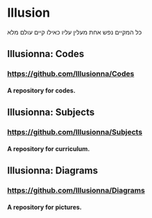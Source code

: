 # Illusion

כל המקיים נפש אחת מעלין עליו כאילו קיים עולם מלא



## Illusionna: Codes

### https://github.com/Illusionna/Codes

#### A repository for codes.




## Illusionna: Subjects

### https://github.com/Illusionna/Subjects

#### A repository for curriculum.




## Illusionna: Diagrams

### https://github.com/Illusionna/Diagrams

#### A repository for pictures.
